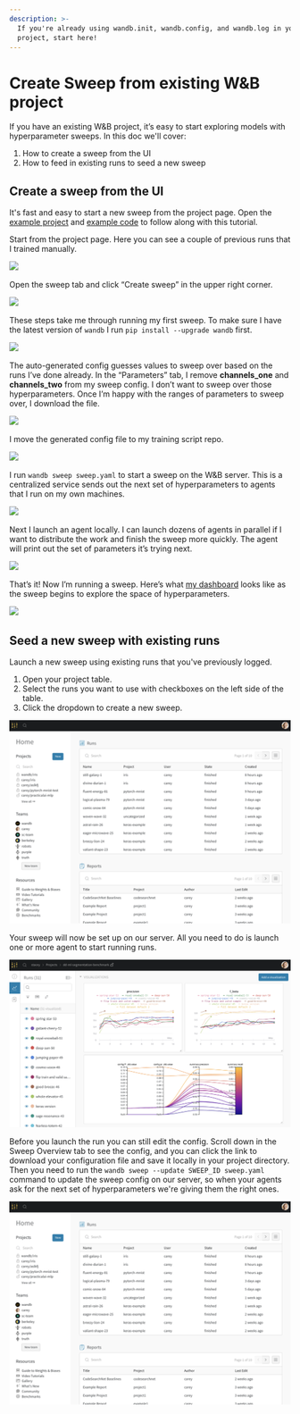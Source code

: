 ```yaml
---
description: >-
  If you're already using wandb.init, wandb.config, and wandb.log in your
  project, start here!
---
```


# Create Sweep from existing W&B project

If you have an existing W&B project, it’s easy to start exploring models with hyperparameter sweeps. In this doc we'll cover:

1. How to create a sweep from the UI
2. How to feed in existing runs to seed a new sweep

## Create a sweep from the UI

It's fast and easy to start a new sweep from the project page. Open the [example project](https://app.wandb.ai/carey/pytorch-cnn-fashion) and [example code](https://github.com/wandb/examples/tree/master/pytorch-cnn-fashion) to follow along with this tutorial.

Start from the project page. Here you can see a couple of previous runs that I trained manually.

![](https://paper-attachments.dropbox.com/s_5D8914551A6C0AABCD5718091305DD3B64FFBA192205DD7B3C90EC93F4002090_1579062396185_image.png)

Open the sweep tab and click “Create sweep” in the upper right corner.

![](https://paper-attachments.dropbox.com/s_5D8914551A6C0AABCD5718091305DD3B64FFBA192205DD7B3C90EC93F4002090_1579062673820_image.png)

These steps take me through running my first sweep. To make sure I have the latest version of `wandb` I run `pip install --upgrade wandb` first.

![](https://paper-attachments.dropbox.com/s_5D8914551A6C0AABCD5718091305DD3B64FFBA192205DD7B3C90EC93F4002090_1579062719835_image.png)

The auto-generated config guesses values to sweep over based on the runs I’ve done already. In the “Parameters” tab, I remove **channels\_one** and **channels\_two** from my sweep config. I don’t want to sweep over those hyperparameters. Once I’m happy with the ranges of parameters to sweep over, I download the file.

![](https://paper-attachments.dropbox.com/s_5D8914551A6C0AABCD5718091305DD3B64FFBA192205DD7B3C90EC93F4002090_1579062904325_image.png)

I move the generated config file to my training script repo.

![](https://paper-attachments.dropbox.com/s_5D8914551A6C0AABCD5718091305DD3B64FFBA192205DD7B3C90EC93F4002090_1578430062927_sweep+yaml+move.png)

I run `wandb sweep sweep.yaml` to start a sweep on the W&B server. This is a centralized service sends out the next set of hyperparameters to agents that I run on my own machines.

![](https://paper-attachments.dropbox.com/s_5D8914551A6C0AABCD5718091305DD3B64FFBA192205DD7B3C90EC93F4002090_1579063801261_image.png)

Next I launch an agent locally. I can launch dozens of agents in parallel if I want to distribute the work and finish the sweep more quickly. The agent will print out the set of parameters it’s trying next.

![](https://paper-attachments.dropbox.com/s_5D8914551A6C0AABCD5718091305DD3B64FFBA192205DD7B3C90EC93F4002090_1579063895733_image.png)

That’s it! Now I’m running a sweep. Here’s what [my dashboard](https://app.wandb.ai/carey/pytorch-cnn-fashion/sweeps/v8dil26q) looks like as the sweep begins to explore the space of hyperparameters.

![](https://paper-attachments.dropbox.com/s_5D8914551A6C0AABCD5718091305DD3B64FFBA192205DD7B3C90EC93F4002090_1579066494222_image.png)

## Seed a new sweep with existing runs

Launch a new sweep using existing runs that you've previously logged.

1. Open your project table.
2. Select the runs you want to use with checkboxes on the left side of the table.
3. Click the dropdown to create a new sweep.

![](../.gitbook/assets/image%20%2819%29.png)

Your sweep will now be set up on our server. All you need to do is launch one or more agent to start running runs.

![](../.gitbook/assets/image%20%2827%29.png)

Before you launch the run you can still edit the config. Scroll down in the Sweep Overview tab to see the config, and you can click the link to download your configuration file and save it locally in your project directory. Then you need to run the `wandb sweep --update SWEEP_ID sweep.yaml` command to update the sweep config on our server, so when your agents ask for the next set of hyperparameters we're giving them the right ones.

![](../.gitbook/assets/image%20%2836%29.png)

